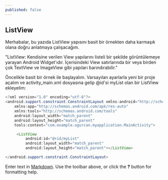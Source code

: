 ```yaml
---
published: false
---
```

## ListView

Merhabalar, bu yazıda ListView yapısını basit bir örnekten daha karmaşık olana doğru anlatmaya çalışacağım.

"ListView: Kendisine verilen View yapılarını listeli bir şekilde görüntülemeye yarayan Android Widget'ıdır. İçerisindeki View satırlarında bir veya birden çok TextView ve ImageView gibi yapıları barındırabilir."

Öncelikle basit bir örnek ile başlayalım. Varsayılan ayarlarla yeni bir proje açalım ve activity_main.xml dosyasına gelip @id'si myList olan bir ListView ekleyelim:

```java
<?xml version="1.0" encoding="utf-8"?>
<android.support.constraint.ConstraintLayout xmlns:android="http://schemas.android.com/apk/res/android"
    xmlns:app="http://schemas.android.com/apk/res-auto"
    xmlns:tools="http://schemas.android.com/tools"
    android:layout_width="match_parent"
    android:layout_height="match_parent"
    tools:context="com.example.ugurcan.myapplication.MainActivity">

     <ListView
         android:id="@+id/myList"
         android:layout_width="match_parent"
         android:layout_height="match_parent"></ListView>

</android.support.constraint.ConstraintLayout>

```







Enter text in [Markdown](http://daringfireball.net/projects/markdown/). Use the toolbar above, or click the **?** button for formatting help.
